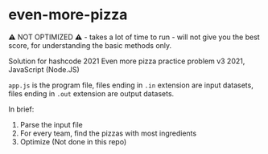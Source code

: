 # even-more-pizza
⚠️ NOT OPTIMIZED ⚠️ - takes a lot of time to run - will not give you the best score, for understanding the basic methods only. 

Solution for hashcode 2021 Even more pizza practice problem v3 2021, JavaScript (Node.JS)

`app.js` is the program file, files ending in `.in` extension are input datasets, files ending in `.out` extension are output datasets.

In brief:

1. Parse the input file
2. For every team, find the pizzas with most ingredients
3. Optimize (Not done in this repo)
